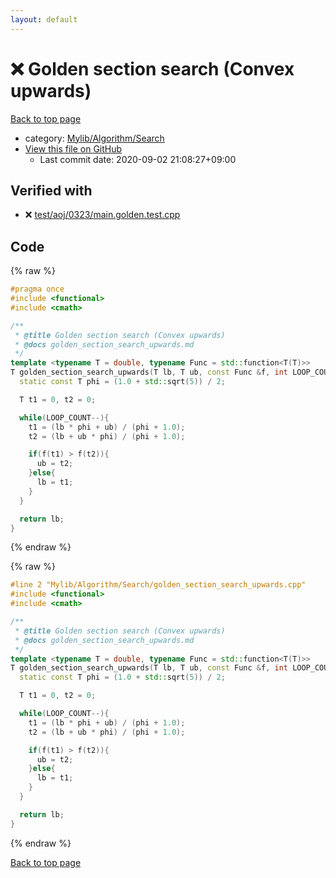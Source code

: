 ```yaml
---
layout: default
---
```


<!-- mathjax config similar to math.stackexchange -->
<script type="text/javascript" async
  src="https://cdnjs.cloudflare.com/ajax/libs/mathjax/2.7.5/MathJax.js?config=TeX-MML-AM_CHTML">
</script>
<script type="text/x-mathjax-config">
  MathJax.Hub.Config({
    TeX: { equationNumbers: { autoNumber: "AMS" }},
    tex2jax: {
      inlineMath: [ ['$','$'] ],
      processEscapes: true
    },
    "HTML-CSS": { matchFontHeight: false },
    displayAlign: "left",
    displayIndent: "2em"
  });
</script>

<script type="text/javascript" src="https://cdnjs.cloudflare.com/ajax/libs/jquery/3.4.1/jquery.min.js"></script>
<script src="https://cdn.jsdelivr.net/npm/jquery-balloon-js@1.1.2/jquery.balloon.min.js" integrity="sha256-ZEYs9VrgAeNuPvs15E39OsyOJaIkXEEt10fzxJ20+2I=" crossorigin="anonymous"></script>
<script type="text/javascript" src="../../../../assets/js/copy-button.js"></script>
<link rel="stylesheet" href="../../../../assets/css/copy-button.css" />


# :x: Golden section search (Convex upwards)

<a href="../../../../index.html">Back to top page</a>

* category: <a href="../../../../index.html#a7582795d3062b8fdf2ece0fd4f2d90d">Mylib/Algorithm/Search</a>
* <a href="{{ site.github.repository_url }}/blob/master/Mylib/Algorithm/Search/golden_section_search_upwards.cpp">View this file on GitHub</a>
    - Last commit date: 2020-09-02 21:08:27+09:00




## Verified with

* :x: <a href="../../../../verify/test/aoj/0323/main.golden.test.cpp.html">test/aoj/0323/main.golden.test.cpp</a>


## Code

<a id="unbundled"></a>
{% raw %}
```cpp
#pragma once
#include <functional>
#include <cmath>

/**
 * @title Golden section search (Convex upwards)
 * @docs golden_section_search_upwards.md
 */
template <typename T = double, typename Func = std::function<T(T)>>
T golden_section_search_upwards(T lb, T ub, const Func &f, int LOOP_COUNT = 100){
  static const T phi = (1.0 + std::sqrt(5)) / 2;

  T t1 = 0, t2 = 0;

  while(LOOP_COUNT--){
    t1 = (lb * phi + ub) / (phi + 1.0);
    t2 = (lb + ub * phi) / (phi + 1.0);

    if(f(t1) > f(t2)){
      ub = t2;
    }else{
      lb = t1;
    }
  }

  return lb;
}

```
{% endraw %}

<a id="bundled"></a>
{% raw %}
```cpp
#line 2 "Mylib/Algorithm/Search/golden_section_search_upwards.cpp"
#include <functional>
#include <cmath>

/**
 * @title Golden section search (Convex upwards)
 * @docs golden_section_search_upwards.md
 */
template <typename T = double, typename Func = std::function<T(T)>>
T golden_section_search_upwards(T lb, T ub, const Func &f, int LOOP_COUNT = 100){
  static const T phi = (1.0 + std::sqrt(5)) / 2;

  T t1 = 0, t2 = 0;

  while(LOOP_COUNT--){
    t1 = (lb * phi + ub) / (phi + 1.0);
    t2 = (lb + ub * phi) / (phi + 1.0);

    if(f(t1) > f(t2)){
      ub = t2;
    }else{
      lb = t1;
    }
  }

  return lb;
}

```
{% endraw %}

<a href="../../../../index.html">Back to top page</a>

